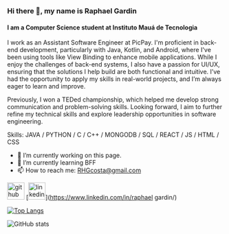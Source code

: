 ### Hi there 👋, my name is Raphael Gardin
#### I am a Computer Science student at Instituto Mauá de Tecnologia 
 I work as an Assistant Software Engineer at PicPay. I'm proficient in back-end development, particularly with Java, Kotlin, and Android, where I've been using tools like View Binding to enhance mobile applications. While I enjoy the challenges of back-end systems, I also have a passion for UI/UX, ensuring that the solutions I help build are both functional and intuitive. I’ve had the opportunity to apply my skills in real-world projects, and I’m always eager to learn and improve.

Previously, I won a TEDed championship, which helped me develop strong communication and problem-solving skills. Looking forward, I aim to further refine my technical skills and explore leadership opportunities in software engineering.



Skills: JAVA / PYTHON / C / C++ / MONGODB / SQL / REACT / JS / HTML / CSS

- 🔭 I’m currently working on this page. 
- 🌱 I’m currently learning BFF  
- 📫 How to reach me: RHGcosta@gmail.com 


[<img src='https://cdn.jsdelivr.net/npm/simple-icons@3.0.1/icons/github.svg' alt='github' height='40'>](https://github.com/RaphaelGardin)  [<img src='https://cdn.jsdelivr.net/npm/simple-icons@3.0.1/icons/linkedin.svg' alt='linkedin' height='40'>](https://www.linkedin.com/in/raphael gardin/)  

[![Top Langs](https://github-readme-stats.vercel.app/api/top-langs/?username=RaphaelGardin)](https://github.com/anuraghazra/github-readme-stats)

![GitHub stats](https://github-readme-stats.vercel.app/api?username=RaphaelGardin&show_icons=true&count_private=true)  

